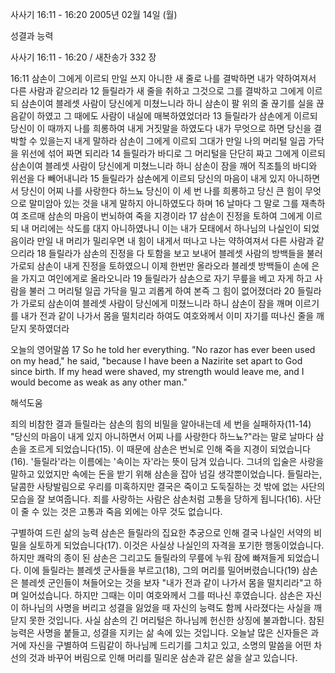 사사기 16:11 - 16:20 
2005년 02월 14일 (월)

성결과 능력



사사기 16:11 - 16:20 / 새찬송가 332 장


16:11 삼손이 그에게 이르되 만일 쓰지 아니한 새 줄로 나를 결박하면 내가 약하여져서 다른 사람과 같으리라 12 들릴라가 새 줄을 취하고 그것으로 그를 결박하고 그에게 이르되 삼손이여 블레셋 사람이 당신에게 미쳤느니라 하니 삼손이 팔 위의 줄 끊기를 실을 끊음같이 하였고 그 때에도 사람이 내실에 매복하였었더라 13 들릴라가 삼손에게 이르되 당신이 이 때까지 나를 희롱하여 내게 거짓말을 하였도다 내가 무엇으로 하면 당신을 결박할 수 있을는지 내게 말하라 삼손이 그에게 이르되 그대가 만일 나의 머리털 일곱 가닥을 위선에 섞어 짜면 되리라 14 들릴라가 바디로 그 머리털을 단단히 짜고 그에게 이르되 삼손이여 블레셋 사람이 당신에게 미쳤느니라 하니 삼손이 잠을 깨어 직조틀의 바디와 위선을 다 빼어내니라 15 들릴라가 삼손에게 이르되 당신의 마음이 내게 있지 아니하면서 당신이 어찌 나를 사랑한다 하느뇨 당신이 이 세 번 나를 희롱하고 당신 큰 힘이 무엇으로 말미암아 있는 것을 내게 말하지 아니하였도다 하며 16 날마다 그 말로 그를 재촉하여 조르매 삼손의 마음이 번뇌하여 죽을 지경이라 17 삼손이 진정을 토하여 그에게 이르되 내 머리에는 삭도를 대지 아니하였나니 이는 내가 모태에서 하나님의 나실인이 되었음이라 만일 내 머리가 밀리우면 내 힘이 내게서 떠나고 나는 약하여져서 다른 사람과 같으리라 18 들릴라가 삼손의 진정을 다 토함을 보고 보내어 블레셋 사람의 방백들을 불러 가로되 삼손이 내게 진정을 토하였으니 이제 한번만 올라오라 블레셋 방백들이 손에 은을 가지고 여인에게로 올라오니라 19 들릴라가 삼손으로 자기 무릎을 베고 자게 하고 사람을 불러 그 머리털 일곱 가닥을 밀고 괴롭게 하여 본즉 그 힘이 없어졌더라 20 들릴라가 가로되 삼손이여 블레셋 사람이 당신에게 미쳤느니라 하니 삼손이 잠을 깨며 이르기를 내가 전과 같이 나가서 몸을 떨치리라 하여도 여호와께서 이미 자기를 떠나신 줄을 깨닫지 못하였더라

오늘의 영어말씀
17 So he told her everything. "No razor has ever been used on my head," he said, "because I have been a Nazirite set apart to God since birth. If my head were shaved, my strength would leave me, and I would become as weak as any other man."

해석도움





죄의 비참한 결과
들릴라는 삼손의 힘의 비밀을 알아내는데 세 번을 실패하자(11-14) "당신의 마음이 내게 있지 아니하면서 어찌 나를 사랑한다 하느뇨?"라는 말로 날마다 삼손을 조르게 되었습니다(15). 이 때문에 삼손은 번뇌로 인해 죽을 지경이 되었습니다(16). '들릴라'라는 이름에는 '속이는 자'라는 뜻이 담겨 있습니다. 그녀의 입술은 사랑을 말하고 있었지만 속에는 돈을 받기 위해 삼손을 잡아 넘길 생각뿐이었습니다. 들릴라는, 달콤한 사탕발림으로 우리를 미혹하지만 결국은 죽이고 도둑질하는 것 밖에 없는 사단의 모습을 잘 보여줍니다. 죄를 사랑하는 사람은 삼손처럼 고통을 당하게 됩니다(16). 사단이 줄 수 있는 것은 고통과 죽음 외에는 아무 것도 없습니다.    

구별하여 드린 삶의 능력
삼손은 들릴라의 집요한 추궁으로 인해 결국 나실인 서약의 비밀을 실토하게 되었습니다(17). 이것은 사실상 나실인의 자격을 포기한 행동이었습니다. 하지만 쾌락의 종이 된 삼손은 그리고도 들릴라의 무릎에 누워 잠에 빠져들게 되었습니다. 이에 들릴라는 블레셋 군사들을 부르고(18), 그의 머리를 밀어버렸습니다(19) 삼손은 블레셋 군인들이 쳐들어오는 것을 보자 "내가 전과 같이 나가서 몸을 떨치리라"고 하며 일어섰습니다. 하지만 그때는 이미 여호와께서 그를 떠나신 후였습니다. 삼손은 자신이 하나님의 사명을 버리고 성결을 잃었을 때 자신의 능력도 함께 사라졌다는 사실을 깨닫지 못한 것입니다. 사실 삼손의 긴 머리털은 하나님께 헌신한 상징에 불과합니다. 참된 능력은 사명을 붙들고, 성결을 지키는 삶 속에 있는 것입니다. 오늘날 많은 신자들은 과거에 자신을 구별하여 드림같이 하나님께 드리기를 그치고 있고, 소명의 말씀을 어떤 차선의 것과 바꾸어 버림으로 인해 머리를 밀리운 삼손과 같은 삶을 살고 있습니다.